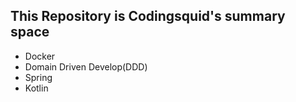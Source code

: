 ## This Repository is Codingsquid's summary space

- Docker
- Domain Driven Develop(DDD)
- Spring
- Kotlin
